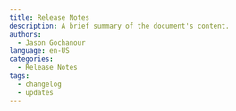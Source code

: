 ```yaml
---
title: Release Notes
description: A brief summary of the document's content.
authors:
  - Jason Gochanour
language: en-US
categories:
  - Release Notes
tags:
  - changelog
  - updates
---
```


<!-- Your release notes go here -->
